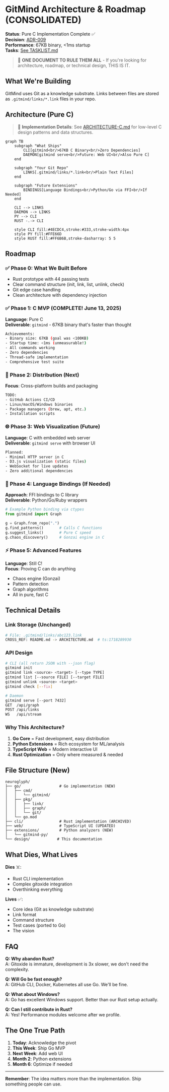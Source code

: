# GitMind Architecture & Roadmap (CONSOLIDATED)

**Status**: Pure C Implementation Complete ✅  
**Decision**: [ADR-009](decisions/ADR-009-c.md)  
**Performance**: 67KB binary, <1ms startup  
**Tasks**: [See TASKLIST.md](../TASKLIST.md)  

> 🎯 **ONE DOCUMENT TO RULE THEM ALL** - If you're looking for architecture, roadmap, or technical design, THIS IS IT.

## What We're Building

GitMind uses Git as a knowledge substrate. Links between files are stored as `.gitmind/links/*.link` files in your repo.

## Architecture (Pure C)

> 📘 **Implementation Details**: See [ARCHITECTURE-C.md](ARCHITECTURE-C.md) for low-level C design patterns and data structures.

```mermaid
graph TB
    subgraph "What Ships"
        CLI[gitmind<br/>67KB C Binary<br/>Zero Dependencies]
        DAEMON[gitmind serve<br/>Future: Web UI<br/>Also Pure C]
    end
    
    subgraph "Your Git Repo"
        LINKS[.gitmind/links/*.link<br/>Plain Text Files]
    end
    
    subgraph "Future Extensions"
        BINDINGS[Language Bindings<br/>Python/Go via FFI<br/>If Needed]
    end
    
    CLI --> LINKS
    DAEMON --> LINKS
    PY --> CLI
    RUST -.-> CLI
    
    style CLI fill:#4ECDC4,stroke:#333,stroke-width:4px
    style PY fill:#FFE66D
    style RUST fill:#FF6B6B,stroke-dasharray: 5 5
```

## Roadmap

### ✅ Phase 0: What We Built Before
- Rust prototype with 44 passing tests
- Clear command structure (init, link, list, unlink, check)
- Git edge case handling
- Clean architecture with dependency injection

### ✅ Phase 1: C MVP (COMPLETE! June 13, 2025)
**Language**: Pure C  
**Deliverable**: `gitmind` - 67KB binary that's faster than thought

```bash
Achievements:
- Binary size: 67KB (goal was <100KB)
- Startup time: <1ms (unmeasurable!)
- All commands working
- Zero dependencies
- Thread-safe implementation
- Comprehensive test suite
```

### 🚀 Phase 2: Distribution (Next)
**Focus**: Cross-platform builds and packaging

```bash
TODO:
- GitHub Actions CI/CD
- Linux/macOS/Windows binaries
- Package managers (brew, apt, etc.)
- Installation scripts
```

### 🌐 Phase 3: Web Visualization (Future)
**Language**: C with embedded web server  
**Deliverable**: `gitmind serve` with browser UI

```bash
Planned:
- Minimal HTTP server in C
- D3.js visualization (static files)
- WebSocket for live updates
- Zero additional dependencies
```

### 🧠 Phase 4: Language Bindings (If Needed)
**Approach**: FFI bindings to C library  
**Deliverable**: Python/Go/Ruby wrappers

```python
# Example Python binding via ctypes
from gitmind import Graph

g = Graph.from_repo(".")
g.find_patterns()       # Calls C functions
g.suggest_links()       # Pure C speed
g.chaos_discovery()     # Gonzai engine in C
```

### ⚡ Phase 5: Advanced Features
**Language**: Still C!  
**Focus**: Proving C can do anything

- Chaos engine (Gonzai)
- Pattern detection
- Graph algorithms
- All in pure, fast C

## Technical Details

### Link Storage (Unchanged)
```bash
# File: .gitmind/links/abc123.link
CROSS_REF: README.md -> ARCHITECTURE.md  # ts:1718289930
```

### API Design
```bash
# CLI (all return JSON with --json flag)
gitmind init
gitmind link <source> <target> [--type TYPE]
gitmind list [--source FILE] [--target FILE]
gitmind unlink <source> <target>
gitmind check [--fix]

# Daemon
gitmind serve [--port 7432]
GET  /api/graph
POST /api/links
WS   /api/stream
```

### Why This Architecture?

1. **Go Core** = Fast development, easy distribution
2. **Python Extensions** = Rich ecosystem for ML/analysis  
3. **TypeScript Web** = Modern interactive UI
4. **Rust Optimization** = Only where measured & needed

## File Structure (New)

```
neuroglyph/
├── go/                 # Go implementation (NEW)
│   ├── cmd/
│   │   └── gitmind/
│   ├── pkg/
│   │   ├── link/
│   │   ├── graph/
│   │   └── git/
│   └── go.mod
├── cli/                # Rust implementation (ARCHIVED)
├── web/                # TypeScript UI (UPDATED)
├── extensions/         # Python analyzers (NEW)
│   └── gitmind-py/
└── design/            # This documentation
```

## What Dies, What Lives

**Dies** ☠️:
- Rust CLI implementation
- Complex gitoxide integration  
- Overthinking everything

**Lives** ✅:
- Core idea (Git as knowledge substrate)
- Link format 
- Command structure
- Test cases (ported to Go)
- The vision

## FAQ

**Q: Why abandon Rust?**  
A: Gitoxide is immature, development is 3x slower, we don't need the complexity.

**Q: Will Go be fast enough?**  
A: GitHub CLI, Docker, Kubernetes all use Go. We'll be fine.

**Q: What about Windows?**  
A: Go has excellent Windows support. Better than our Rust setup actually.

**Q: Can I still contribute in Rust?**  
A: Yes! Performance modules welcome after we profile.

## The One True Path

1. **Today**: Acknowledge the pivot
2. **This Week**: Ship Go MVP
3. **Next Week**: Add web UI
4. **Month 2**: Python extensions
5. **Month 6**: Optimize if needed

---

**Remember**: The idea matters more than the implementation. Ship something people can use.